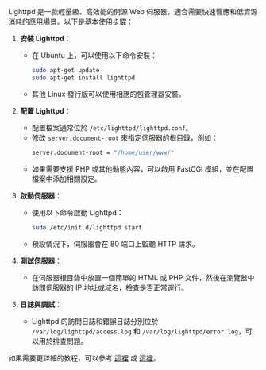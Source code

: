Lighttpd 是一款輕量級、高效能的開源 Web 伺服器，適合需要快速響應和低資源消耗的應用場景。以下是基本使用步驟：

1. **安裝 Lighttpd**：
   - 在 Ubuntu 上，可以使用以下命令安裝：
     ```bash
     sudo apt-get update
     sudo apt-get install lighttpd
     ```
   - 其他 Linux 發行版可以使用相應的包管理器安裝。

2. **配置 Lighttpd**：
   - 配置檔案通常位於 `/etc/lighttpd/lighttpd.conf`。
   - 修改 `server.document-root` 來指定伺服器的根目錄，例如：
     ```bash
     server.document-root = "/home/user/www/"
     ```
   - 如果需要支援 PHP 或其他動態內容，可以啟用 FastCGI 模組，並在配置檔案中添加相關設定。

3. **啟動伺服器**：
   - 使用以下命令啟動 Lighttpd：
     ```bash
     sudo /etc/init.d/lighttpd start
     ```
   - 預設情況下，伺服器會在 80 端口上監聽 HTTP 請求。

4. **測試伺服器**：
   - 在伺服器根目錄中放置一個簡單的 HTML 或 PHP 文件，然後在瀏覽器中訪問伺服器的 IP 地址或域名，檢查是否正常運行。

5. **日誌與調試**：
   - Lighttpd 的訪問日誌和錯誤日誌分別位於 `/var/log/lighttpd/access.log` 和 `/var/log/lighttpd/error.log`，可以用於排查問題。

如果需要更詳細的教程，可以參考 [這裡](https://blog.csdn.net/qq_37037348/article/details/128334320) 或 [這裡](https://blog.csdn.net/qq_46017342/article/details/129806279)。

